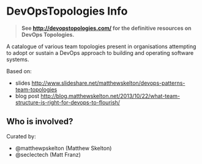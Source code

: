 DevOpsTopologies Info
=====================

> **See http://devopstopologies.com/ for the definitive resources on DevOps Topologies.**

A catalogue of various team topologies present in organisations attempting to adopt or sustain a DevOps approach to building and operating software systems. 

Based on:
- slides http://www.slideshare.net/matthewskelton/devops-patterns-team-topologies
- blog post http://blog.matthewskelton.net/2013/10/22/what-team-structure-is-right-for-devops-to-flourish/


Who is involved?
----------------

Curated by:
- @matthewpskelton (Matthew Skelton)
- @seclectech (Matt Franz)
